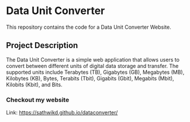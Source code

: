 # Data Unit Converter
This repository contains the code for a Data Unit Converter Website.
## Project Description
The Data Unit Converter is a simple web application that allows users to convert between different units of digital data storage and transfer. The supported units include Terabytes (TB), Gigabytes (GB), Megabytes (MB), Kilobytes (KB), Bytes, Terabits (Tbit), Gigabits (Gbit), Megabits (Mbit), Kilobits (Kbit), and Bits.
### Checkout my website
Link: https://sathwikd.github.io/dataconverter/
